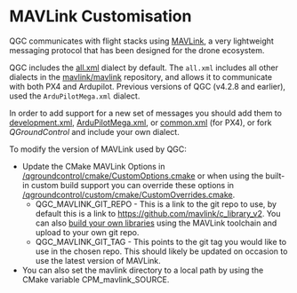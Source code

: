 # MAVLink Customisation

QGC communicates with flight stacks using [MAVLink](https://mavlink.io/en/), a very lightweight messaging protocol that has been designed for the drone ecosystem.

QGC includes the [all.xml](https://mavlink.io/en/messages/all.html) dialect by default. The `all.xml` includes all other dialects in the [mavlink/mavlink](https://github.com/mavlink/mavlink/tree/master/message_definitions/v1.0) repository, and allows it to communicate with both PX4 and Ardupilot.
Previous versions of QGC (v4.2.8 and earlier), used the `ArduPilotMega.xml` dialect.

In order to add support for a new set of messages you should add them to [development.xml](https://mavlink.io/en/messages/development.html), [ArduPilotMega.xml](https://mavlink.io/en/messages/ardupilotmega.html), or [common.xml](https://mavlink.io/en/messages/common.html) (for PX4), or fork _QGroundControl_ and include your own dialect.

To modify the version of MAVLink used by QGC:

- Update the CMake MAVLink Options in [/qgroundcontrol/cmake/CustomOptions.cmake](https://github.com/mavlink/qgroundcontrol/tree/master/cmake/CustomOptions.cmake)
  or when using the built-in custom build support you can override these options in [/qgroundcontrol/custom/cmake/CustomOverrides.cmake](https://github.com/mavlink/qgroundcontrol/tree/master/custom-example/cmake/CustomOverrides.cmake).
  - QGC_MAVLINK_GIT_REPO - This is a link to the git repo to use, by default this is a link to https://github.com/mavlink/c_library_v2.
    You can also [build your own libraries](https://mavlink.io/en/getting_started/generate_libraries.html) using the MAVLink toolchain and upload to your own git repo.
  - QGC_MAVLINK_GIT_TAG - This points to the git tag you would like to use in the chosen repo. This should likely be updated on occasion to use the latest version of MAVLink.
- You can also set the mavlink directory to a local path by using the CMake variable CPM_mavlink_SOURCE.
